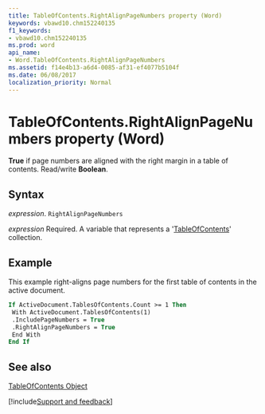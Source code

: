 ```yaml
---
title: TableOfContents.RightAlignPageNumbers property (Word)
keywords: vbawd10.chm152240135
f1_keywords:
- vbawd10.chm152240135
ms.prod: word
api_name:
- Word.TableOfContents.RightAlignPageNumbers
ms.assetid: f14e4b13-a6d4-0085-af31-ef4077b5104f
ms.date: 06/08/2017
localization_priority: Normal
---
```



# TableOfContents.RightAlignPageNumbers property (Word)

 **True** if page numbers are aligned with the right margin in a table of contents. Read/write **Boolean**.


## Syntax

_expression_. `RightAlignPageNumbers`

_expression_ Required. A variable that represents a '[TableOfContents](Word.TableOfContents.md)' collection.


## Example

This example right-aligns page numbers for the first table of contents in the active document.


```vb
If ActiveDocument.TablesOfContents.Count >= 1 Then 
 With ActiveDocument.TablesOfContents(1) 
 .IncludePageNumbers = True 
 .RightAlignPageNumbers = True 
 End With 
End If
```


## See also


[TableOfContents Object](Word.TableOfContents.md)

[!include[Support and feedback](~/includes/feedback-boilerplate.md)]